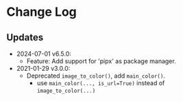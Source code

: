 # Change Log
## Updates
* 2024-07-01 v6.5.0:
    * Feature: Add support for 'pipx' as package manager.
* 2021-01-29 v3.0.0:
    * Deprecated `image_to_color()`, add `main_color()`.
        * use `main_color(..., is_url=True)` instead of `image_to_color(...)`
